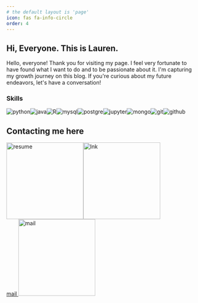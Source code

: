 ```yaml
---
# the default layout is 'page'
icon: fas fa-info-circle
order: 4
---
```


## Hi, Everyone. This is Lauren.
Hello, everyone! Thank you for visiting my page. I feel very fortunate to have found what I want to do and to be passionate about it. I'm capturing my growth journey on this blog. If you're curious about my future endeavors, let's have a conversation!

### Skills  
<div style="display: flex; flex-wrap: wrap;">
    <img src="https://img.shields.io/badge/Python-3766AB?style=flat-square&logo=Python&logoColor=white" alt="python"/>
    <img src="https://img.shields.io/badge/java-green?style=flat-square" alt="java">
    <img src="https://img.shields.io/badge/r-276DC3?style=flat-square&logo=r&logoColor=white" alt="R"/>
    <img src="https://img.shields.io/badge/mysql-4479A1?style=flat-square&logo=mysql&logoColor=white" alt="mysql"/>
    <img src="https://img.shields.io/badge/postgresql-4169E1?style=flat-square&logo=postgresql&logoColor=white" alt="postgre"/>
    <img src="https://img.shields.io/badge/jupyter-F37626?style=flat-square&logo=jupyter&logoColor=white" alt="jupyter"/>
    <img src="https://img.shields.io/badge/mongodb-47A248?style=flat-square&logo=mongodb&logoColor=white" alt="mongo"/>
    <img src="https://img.shields.io/badge/git-F05032?style=flat-square&logo=git&logoColor=white" alt="git"/>
    <img src="https://img.shields.io/badge/github-181717?style=flat-square&logo=github&logoColor=white" alt="github"/>
    
</div>


## Contacting me here
<div style="display: flex; flex-wrap: wrap;">
    <a href="https://github.com/user-attachments/files/16760501/New_Resume.docx.pdf">
        <img src="https://github.com/user-attachments/assets/03ce1880-2188-4c1f-8ef6-8f02dd4b9618" width="200" alt="resume">
    </a>
    <a href="https://www.linkedin.com/in/sangeun-lee-28ba012a1/">
        <img src="https://github.com/user-attachments/assets/4354513a-8221-4b97-9f54-0c49446d45ac" width="200" alt="lnk">
    </a>
    <a href="mailto:shangeuny@gmail.com">
        mail
        <img src="https://github.com/user-attachments/assets/7c1de909-8537-4e46-ba0e-4e59807c36e5" width="200" alt="mail">
    </a>
</div>

